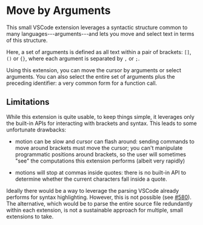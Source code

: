 # Move by Arguments

This small VSCode extension leverages a syntactic structure common to many
languages---arguments---and lets you move and select text in terms of this
structure.

Here, a set of arguments is defined as all text within a pair of brackets: `[]`,
`()` or `{}`, where each argument is separated by `,` or `;`.

Using this extension, you can move the cursor by arguments or select arguments.
You can also select the entire set of arguments plus the preceding identifier: a
very common form for a function call.

## Limitations

While this extension is quite usable, to keep things simple, it leverages only
the built-in APIs for interacting with brackets and syntax. This leads to some
unfortunate drawbacks:

- motion can be slow and cursor can flash around: sending commands to move
  around brackets must move the cursor; you can't manipulate programmatic
  positions around brackets, so the user will sometimes "see" the computations
  this extension performs (albeit very rapidly)

- motions will stop at commas inside quotes: there is no built-in API to
  determine whether the current characters fall inside a quote.

Ideally there would be a way to leverage the parsing VSCode already performs
for syntax highlighting. However, this is not possible (see
[#580](https://github.com/microsoft/vscode/issues/580)). The alternative, which
would be to parse the entire source file redundantly within each extension, is
not a sustainable approach for multiple, small extensions to take.